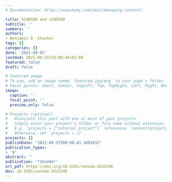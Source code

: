 ```yaml
---
# Documentation: https://wowchemy.com/docs/managing-content/

title: SCWDX80 and zCWDX80
subtitle: ''
summary: ''
authors:
- Benjamin D. Stocker
tags: []
categories: []
date: '2021-09-01'
lastmod: 2021-09-25T10:08:44+02:00
featured: false
draft: false

# Featured image
# To use, add an image named `featured.jpg/png` to your page's folder.
# Focal points: Smart, Center, TopLeft, Top, TopRight, Left, Right, BottomLeft, Bottom, BottomRight.
image:
  caption: ''
  focal_point: ''
  preview_only: false

# Projects (optional).
#   Associate this post with one or more of your projects.
#   Simply enter your project's folder or file name without extension.
#   E.g. `projects = ["internal-project"]` references `content/project/deep-learning/index.md`.
#   Otherwise, set `projects = []`.
projects: []
publishDate: '2021-09-25T08:08:43.369283Z'
publication_types:
- '0'
abstract: ''
publication: '*Zenodo*'
url_pdf: https://doi.org/10.5281/zenodo.5515246
doi: 10.5281/zenodo.5515246
---
```

